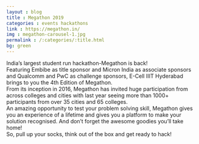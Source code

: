 ```yaml
---
layout : blog
title : Megathon 2019
categories : events hackathons
link : https://megathon.in/
img : megathon-carousel-1.jpg
permalink : /:categories/:title.html
bg: green
---
```


India’s largest student run hackathon-Megathon is back!<br>
Featuring Embibe as title sponsor and Micron India as associate sponsors and Qualcomm and PwC as challenge sponsors, E-Cell IIIT Hyderabad brings to you the 4th Edition of Megathon.<br>
From its inception in 2016, Megathon has invited huge participation from across colleges and cities with last year seeing more than 1000+ participants from over 35 cities and 65 colleges. <br>
An amazing opportunity to test your problem solving skill, Megathon gives you an experience of a lifetime and gives you a platform to make your solution recognised. And don’t forget the awesome goodies you’ll take home! <br>
So, pull up your socks, think out of the box and get ready to hack!